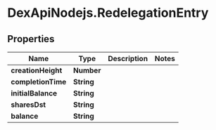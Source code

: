# DexApiNodejs.RedelegationEntry

## Properties

Name | Type | Description | Notes
------------ | ------------- | ------------- | -------------
**creationHeight** | **Number** |  | 
**completionTime** | **String** |  | 
**initialBalance** | **String** |  | 
**sharesDst** | **String** |  | 
**balance** | **String** |  | 


